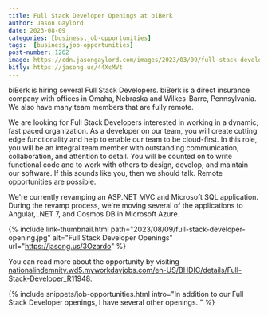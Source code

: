 ```yaml
---
title: Full Stack Developer Openings at biBerk
author: Jason Gaylord
date: 2023-08-09
categories: [business,job-opportunities]
tags:  [business,job-opportunities]
post-number: 1262
image: https://cdn.jasongaylord.com/images/2023/03/09/full-stack-developer-opening.jpg
bitly: https://jasong.us/44XcMVt
---
```


biBerk is hiring several Full Stack Developers. biBerk is a direct insurance company with offices in Omaha, Nebraska and Wilkes-Barre, Pennsylvania. We also have many team members that are fully remote.

We are looking for Full Stack Developers interested in working in a dynamic, fast paced organization. As a developer on our team, you will create cutting edge functionality and help to enable our team to be cloud-first. In this role, you will be an integral team member with outstanding communication, collaboration, and attention to detail. You will be counted on to write functional code and to work with others to design, develop, and maintain our software. If this sounds like you, then we should talk. Remote opportunities are possible.

We're currently revamping an ASP.NET MVC and Microsoft SQL application. During the revamp process, we're moving several of the applications to Angular, .NET 7, and Cosmos DB in Microsoft Azure.

{% include link-thumbnail.html path="2023/08/09/full-stack-developer-opening.jpg" alt="Full Stack Developer Openings" url="https://jasong.us/3Ozardo" %}

You can read more about the opportunity by visiting [nationalindemnity.wd5.myworkdayjobs.com/en-US/BHDIC/details/Full-Stack-Developer_R11948](https://jasong.us/3Ozardo).

{% include snippets/job-opportunities.html intro="In addition to our Full Stack Developer openings, I have several other openings. " %}